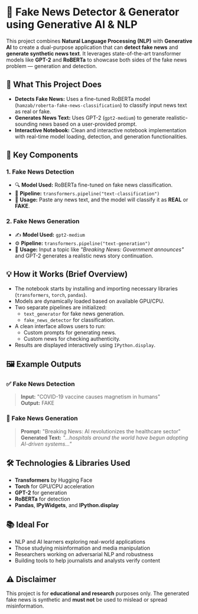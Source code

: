 
# 📰 Fake News Detector & Generator using Generative AI & NLP

This project combines **Natural Language Processing (NLP)** with **Generative AI** to create a dual-purpose application that can **detect fake news** and **generate synthetic news text**. It leverages state-of-the-art transformer models like **GPT-2** and **RoBERTa** to showcase both sides of the fake news problem — generation and detection.

## 🚀 What This Project Does

- **Detects Fake News:** Uses a fine-tuned RoBERTa model (`hamzab/roberta-fake-news-classification`) to classify input news text as real or fake.
- **Generates News Text:** Uses GPT-2 (`gpt2-medium`) to generate realistic-sounding news based on a user-provided prompt.
- **Interactive Notebook:** Clean and interactive notebook implementation with real-time model loading, detection, and generation functionalities.

## 🧠 Key Components

### 1. **Fake News Detection**
- 🔍 **Model Used:** RoBERTa fine-tuned on fake news classification.
- 📌 **Pipeline:** `transformers.pipeline("text-classification")`
- 🧪 **Usage:** Paste any news text, and the model will classify it as **REAL** or **FAKE**.

### 2. **Fake News Generation**
- ✍️ **Model Used:** `gpt2-medium`
- ⚙️ **Pipeline:** `transformers.pipeline("text-generation")`
- 💬 **Usage:** Input a topic like *"Breaking News: Government announces"* and GPT-2 generates a realistic news story continuation.

## 💡 How it Works (Brief Overview)

- The notebook starts by installing and importing necessary libraries (`transformers`, `torch`, `pandas`).
- Models are dynamically loaded based on available GPU/CPU.
- Two separate pipelines are initialized:
  - `text_generator` for fake news generation.
  - `fake_news_detector` for classification.
- A clean interface allows users to run:
  - Custom prompts for generating news.
  - Custom news for checking authenticity.
- Results are displayed interactively using `IPython.display`.

## 🖼️ Example Outputs

### ✅ Fake News Detection
> **Input:** "COVID-19 vaccine causes magnetism in humans"  
> **Output:** FAKE

### 🧾 Fake News Generation
> **Prompt:** "Breaking News: AI revolutionizes the healthcare sector"  
> **Generated Text:** *"...hospitals around the world have begun adopting AI-driven systems..."*

## 🛠 Technologies & Libraries Used

- **Transformers** by Hugging Face
- **Torch** for GPU/CPU acceleration
- **GPT-2** for generation
- **RoBERTa** for detection
- **Pandas**, **IPyWidgets**, and **IPython.display**

## 📚 Ideal For

- NLP and AI learners exploring real-world applications
- Those studying misinformation and media manipulation
- Researchers working on adversarial NLP and robustness
- Building tools to help journalists and analysts verify content

## ⚠️ Disclaimer

This project is for **educational and research** purposes only. The generated fake news is synthetic and **must not** be used to mislead or spread misinformation.
